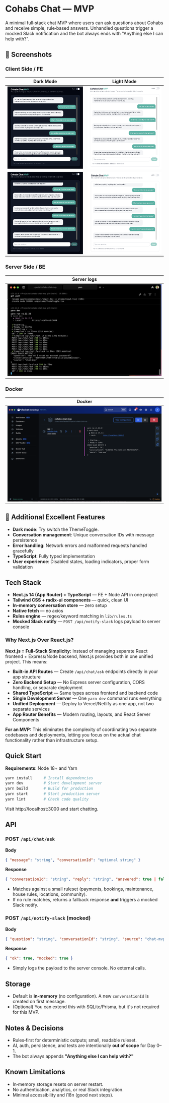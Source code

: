 # Cohabs Chat — MVP

A minimal full‑stack chat MVP where users can ask questions about Cohabs and receive simple, rule‑based answers. Unhandled questions trigger a mocked Slack notification and the bot always ends with "Anything else I can help with?".

## 📸 Screenshots

### Client Side / FE

| Dark Mode                                          | Light Mode                                           |
| -------------------------------------------------- | ---------------------------------------------------- |
| ![Dark Mode Screenshot 1](./screenshots/dark1.png) | ![Light Mode Screenshot 1](./screenshots/light1.png) |
| ![Dark Mode Screenshot 2](./screenshots/dark2.png) | ![Light Mode Screenshot 2](./screenshots/light2.png) |

### Server Side / BE

| Server logs                                           |
| ----------------------------------------------------- |
| ![Server log Screenshot](./screenshots/serverLog.png) |

### Docker

| Docker                                         |
| ---------------------------------------------- |
| ![Docker Screenshot](./screenshots/docker.png) |

## 🎯 Additional Excellent Features

- **Dark mode**: Try switch the ThemeToggle.
- **Conversation management**: Unique conversation IDs with message persistence
- **Error handling**: Network errors and malformed requests handled gracefully
- **TypeScript**: Fully typed implementation
- **User experience**: Disabled states, loading indicators, proper form validation

## Tech Stack

- **Next.js 14 (App Router) + TypeScript** — FE + Node API in one project
- **Tailwind CSS + radix-ui components** — quick, clean UI
- **In‑memory conversation store** — zero setup
- **Native fetch** — no axios
- **Rules engine** — regex/keyword matching in `lib/rules.ts`
- **Mocked Slack notify** — `POST /api/notify-slack` logs payload to server console

### Why Next.js Over React.js?

**Next.js = Full-Stack Simplicity:** Instead of managing separate React frontend + Express/Node backend, Next.js provides both in one unified project. This means:

- **Built-in API Routes** — Create `/api/chat/ask` endpoints directly in your app structure
- **Zero Backend Setup** — No Express server configuration, CORS handling, or separate deployment
- **Shared TypeScript** — Same types across frontend and backend code
- **Single Development Server** — One `yarn dev` command runs everything
- **Unified Deployment** — Deploy to Vercel/Netlify as one app, not two separate services
- **App Router Benefits** — Modern routing, layouts, and React Server Components

**For an MVP:** This eliminates the complexity of coordinating two separate codebases and deployments, letting you focus on the actual chat functionality rather than infrastructure setup.

## Quick Start

**Requirements**: Node 18+ and Yarn

```bash
yarn install     # Install dependencies
yarn dev         # Start development server
yarn build       # Build for production
yarn start       # Start production server
yarn lint        # Check code quality
```

Visit http://localhost:3000 and start chatting.

## API

### POST `/api/chat/ask`

**Body**

```json
{ "message": "string", "conversationId": "optional string" }
```

**Response**

```json
{ "conversationId": "string", "reply": "string", "answered": true | false }
```

- Matches against a small ruleset (payments, bookings, maintenance, house rules, locations, community).
- If no rule matches, returns a fallback response **and** triggers a mocked Slack notify.

### POST `/api/notify-slack` (mocked)

**Body**

```json
{ "question": "string", "conversationId": "string", "source": "chat-mvp" }
```

**Response**

```json
{ "ok": true, "mocked": true }
```

- Simply logs the payload to the server console. No external calls.

## Storage

- Default is **in‑memory** (no configuration). A new `conversationId` is created on first message.
- (Optional) You can extend this with SQLite/Prisma, but it's not required for this MVP.

## Notes & Decisions

- Rules‑first for deterministic outputs; small, readable ruleset.
- AI, auth, persistence, and tests are intentionally **out of scope** for Day 0–1.
- The bot always appends **"Anything else I can help with?"**

## Known Limitations

- In‑memory storage resets on server restart.
- No authentication, analytics, or real Slack integration.
- Minimal accessibility and i18n (good next steps).
